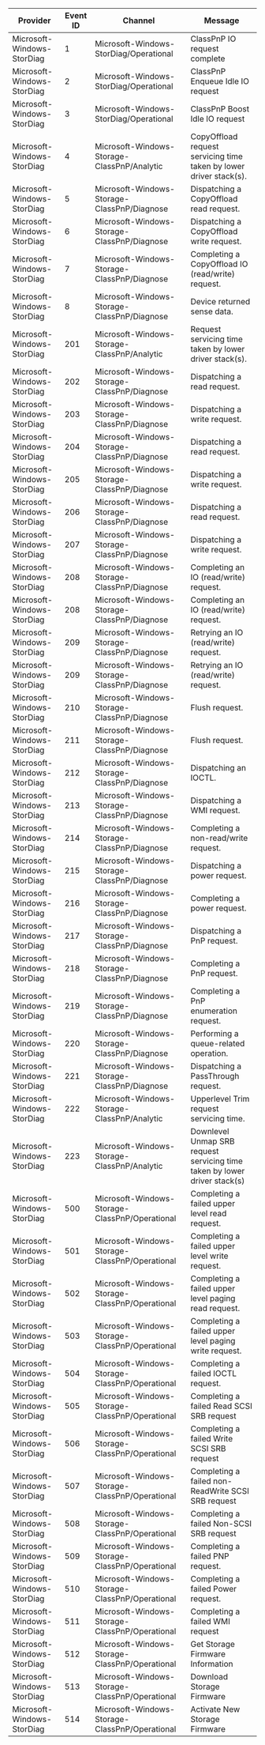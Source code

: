 Provider                    |  Event ID  |  Channel                                         |  Message
----------------------------|------------|--------------------------------------------------|---------------------------------------------------------------------------
Microsoft-Windows-StorDiag  |  1         |  Microsoft-Windows-StorDiag/Operational          |  ClassPnP IO request complete
Microsoft-Windows-StorDiag  |  2         |  Microsoft-Windows-StorDiag/Operational          |  ClassPnP Enqueue Idle IO request
Microsoft-Windows-StorDiag  |  3         |  Microsoft-Windows-StorDiag/Operational          |  ClassPnP Boost Idle IO request
Microsoft-Windows-StorDiag  |  4         |  Microsoft-Windows-Storage-ClassPnP/Analytic     |  CopyOffload request servicing time taken by lower driver stack(s).
Microsoft-Windows-StorDiag  |  5         |  Microsoft-Windows-Storage-ClassPnP/Diagnose     |  Dispatching a CopyOffload read request.
Microsoft-Windows-StorDiag  |  6         |  Microsoft-Windows-Storage-ClassPnP/Diagnose     |  Dispatching a CopyOffload write request.
Microsoft-Windows-StorDiag  |  7         |  Microsoft-Windows-Storage-ClassPnP/Diagnose     |  Completing a CopyOffload IO (read/write) request.
Microsoft-Windows-StorDiag  |  8         |  Microsoft-Windows-Storage-ClassPnP/Diagnose     |  Device returned sense data.
Microsoft-Windows-StorDiag  |  201       |  Microsoft-Windows-Storage-ClassPnP/Analytic     |  Request servicing time taken by lower driver stack(s).
Microsoft-Windows-StorDiag  |  202       |  Microsoft-Windows-Storage-ClassPnP/Diagnose     |  Dispatching a read request.
Microsoft-Windows-StorDiag  |  203       |  Microsoft-Windows-Storage-ClassPnP/Diagnose     |  Dispatching a write request.
Microsoft-Windows-StorDiag  |  204       |  Microsoft-Windows-Storage-ClassPnP/Diagnose     |  Dispatching a read request.
Microsoft-Windows-StorDiag  |  205       |  Microsoft-Windows-Storage-ClassPnP/Diagnose     |  Dispatching a write request.
Microsoft-Windows-StorDiag  |  206       |  Microsoft-Windows-Storage-ClassPnP/Diagnose     |  Dispatching a read request.
Microsoft-Windows-StorDiag  |  207       |  Microsoft-Windows-Storage-ClassPnP/Diagnose     |  Dispatching a write request.
Microsoft-Windows-StorDiag  |  208       |  Microsoft-Windows-Storage-ClassPnP/Diagnose     |  Completing an IO (read/write) request.
Microsoft-Windows-StorDiag  |  208       |  Microsoft-Windows-Storage-ClassPnP/Diagnose     |  Completing an IO (read/write) request.
Microsoft-Windows-StorDiag  |  209       |  Microsoft-Windows-Storage-ClassPnP/Diagnose     |  Retrying an IO (read/write) request.
Microsoft-Windows-StorDiag  |  209       |  Microsoft-Windows-Storage-ClassPnP/Diagnose     |  Retrying an IO (read/write) request.
Microsoft-Windows-StorDiag  |  210       |  Microsoft-Windows-Storage-ClassPnP/Diagnose     |  Flush request.
Microsoft-Windows-StorDiag  |  211       |  Microsoft-Windows-Storage-ClassPnP/Diagnose     |  Flush request.
Microsoft-Windows-StorDiag  |  212       |  Microsoft-Windows-Storage-ClassPnP/Diagnose     |  Dispatching an IOCTL.
Microsoft-Windows-StorDiag  |  213       |  Microsoft-Windows-Storage-ClassPnP/Diagnose     |  Dispatching a WMI request.
Microsoft-Windows-StorDiag  |  214       |  Microsoft-Windows-Storage-ClassPnP/Diagnose     |  Completing a non-read/write request.
Microsoft-Windows-StorDiag  |  215       |  Microsoft-Windows-Storage-ClassPnP/Diagnose     |  Dispatching a power request.
Microsoft-Windows-StorDiag  |  216       |  Microsoft-Windows-Storage-ClassPnP/Diagnose     |  Completing a power request.
Microsoft-Windows-StorDiag  |  217       |  Microsoft-Windows-Storage-ClassPnP/Diagnose     |  Dispatching a PnP request.
Microsoft-Windows-StorDiag  |  218       |  Microsoft-Windows-Storage-ClassPnP/Diagnose     |  Completing a PnP request.
Microsoft-Windows-StorDiag  |  219       |  Microsoft-Windows-Storage-ClassPnP/Diagnose     |  Completing a PnP enumeration request.
Microsoft-Windows-StorDiag  |  220       |  Microsoft-Windows-Storage-ClassPnP/Diagnose     |  Performing a queue-related operation.
Microsoft-Windows-StorDiag  |  221       |  Microsoft-Windows-Storage-ClassPnP/Diagnose     |  Dispatching a PassThrough request.
Microsoft-Windows-StorDiag  |  222       |  Microsoft-Windows-Storage-ClassPnP/Analytic     |  Upperlevel Trim request servicing time.
Microsoft-Windows-StorDiag  |  223       |  Microsoft-Windows-Storage-ClassPnP/Analytic     |  Downlevel Unmap SRB request servicing time taken by lower driver stack(s)
Microsoft-Windows-StorDiag  |  500       |  Microsoft-Windows-Storage-ClassPnP/Operational  |  Completing a failed upper level read request.
Microsoft-Windows-StorDiag  |  501       |  Microsoft-Windows-Storage-ClassPnP/Operational  |  Completing a failed upper level write request.
Microsoft-Windows-StorDiag  |  502       |  Microsoft-Windows-Storage-ClassPnP/Operational  |  Completing a failed upper level paging read request.
Microsoft-Windows-StorDiag  |  503       |  Microsoft-Windows-Storage-ClassPnP/Operational  |  Completing a failed upper level paging write request.
Microsoft-Windows-StorDiag  |  504       |  Microsoft-Windows-Storage-ClassPnP/Operational  |  Completing a failed IOCTL request.
Microsoft-Windows-StorDiag  |  505       |  Microsoft-Windows-Storage-ClassPnP/Operational  |  Completing a failed Read SCSI SRB request
Microsoft-Windows-StorDiag  |  506       |  Microsoft-Windows-Storage-ClassPnP/Operational  |  Completing a failed Write SCSI SRB request
Microsoft-Windows-StorDiag  |  507       |  Microsoft-Windows-Storage-ClassPnP/Operational  |  Completing a failed non-ReadWrite SCSI SRB request
Microsoft-Windows-StorDiag  |  508       |  Microsoft-Windows-Storage-ClassPnP/Operational  |  Completing a failed Non-SCSI SRB request
Microsoft-Windows-StorDiag  |  509       |  Microsoft-Windows-Storage-ClassPnP/Operational  |  Completing a failed PNP request.
Microsoft-Windows-StorDiag  |  510       |  Microsoft-Windows-Storage-ClassPnP/Operational  |  Completing a failed Power request.
Microsoft-Windows-StorDiag  |  511       |  Microsoft-Windows-Storage-ClassPnP/Operational  |  Completing a failed WMI request
Microsoft-Windows-StorDiag  |  512       |  Microsoft-Windows-Storage-ClassPnP/Operational  |  Get Storage Firmware Information
Microsoft-Windows-StorDiag  |  513       |  Microsoft-Windows-Storage-ClassPnP/Operational  |  Download Storage Firmware
Microsoft-Windows-StorDiag  |  514       |  Microsoft-Windows-Storage-ClassPnP/Operational  |  Activate New Storage Firmware